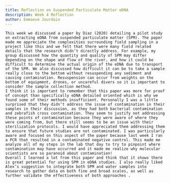 ```yaml
---
title: Reflection on Suspended Particulate Matter eDNA 
description: Week 4 Reflection 
author: Emmaeve Jourdain 
---
```


    This week we discussed a paper by Diaz (2020) detailing a pilot study on extracting eDNA from suspended particulate matter (SPM). The paper made me appreciate the complexities surrounding field sampling in a project like this and we felt that there were many field related details that the research didn’t directly address. For example, my group discussed how the quantity and quality of SPM may differ depending on the shape and flow of the river, and how it could be difficult to determine the actual origin of the eDNA due to transport of the SPM. We also discussed how difficult it can be to take a sample really close to the bottom without resuspending any sediment and causing contamination. Resuspension can occur from weights on the bottom of equipment, drones, or uncareful divers so it is important to consider the sample collection method. 
    I think it is important to remember that this paper was more for proof of concept than specifically eDNA detailed oriented which is why we found some of their methods insufficient. Personally I was a little surprised that they didn’t address the issue of contamination in their samples in their discussion, as they had both bacterial contamination and zebrafish cross contamination. They seem to justify not addressing these points of contamination because they were aware of where they were coming from, but there still seems to be an issue with their sterilization protocols. I would have appreciated them addressing them to ensure that future studies are not contaminated. I was particularly aware and focused on this aspect of the paper because last week I ran a PCR that resulted in a contaminated negative control. This made me analyze all of my steps in the lab that day to try to pinpoint where contamination may have occurred and it made me realize why molecular scientists are so paranoid about contamination! 
    Overall I learned a lot from this paper and think that it shows there is great potential for using SPM in eDNA studies. I also really liked Alex’s suggestion to integrate both SPM and water samples into research to gather data on both fine and broad scales, as well as further validate the effectiveness of both approaches .  

